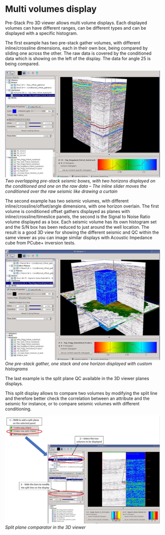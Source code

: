 # Multi volumes display

Pre-Stack Pro 3D viewer allows multi volume displays. Each displayed volumes can have different ranges, can be different types and can be displayed with a specific histogram.

The first example has two pre-stack gather volumes, with different inline/crossline dimensions, each in their own box, being compared by sliding one across the other. The raw data is covered by the conditioned data which is showing on the left of the display. The data for angle 25 is being compared.

![](../../.gitbook/assets/3dviewer_comp1.JPG)_Two overlapping pre-stack seismic boxes, with two horizons displayed on the conditioned and one on the raw data – The inline slider moves the conditioned over the raw seismic like drawing a curtain_

The second example has two seismic volumes, with different inline/crossline/offset/angle dimensions, with one horizon overlain. The first volume is conditioned offset gathers displayed as planes with inline/crossline/timeslice panels, the second is the Signal to Noise Ratio volume displayed as a box. Each seismic volume has its own histogram set and the S/N box has been reduced to just around the well location. The result is a good 3D view for showing the different seismic and QC within the same viewer as you can image similar displays with Acoustic Impedance cube from PCube+ inversion tests.

![](../../.gitbook/assets/3dviewer_comp2.JPG)_One pre-stack gather, one stack and one horizon displayed with custom histograms_

The last example is the split plane QC available in the 3D viewer planes displays.

This split display allows to compare two volumes by modifying the split line and therefore better check the correlation between an attribute and the seismic for instance, or to compare seismic volumes with different conditioning.

![](../../.gitbook/assets/3dviewer_comp4.JPG)_Split plane comparator in the 3D viewer_

